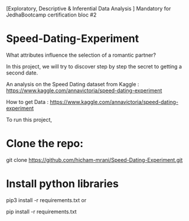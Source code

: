 [Exploratory, Descriptive & Inferential Data Analysis ] Mandatory for JedhaBootcamp certification bloc #2 




# Speed-Dating-Experiment
What attributes influence the selection of a romantic partner?

In this project, we will try to discover step by step the secret to getting a second date.

An analysis on the Speed Dating dataset from Kaggle : https://www.kaggle.com/annavictoria/speed-dating-experiment

How to get Data : https://www.kaggle.com/annavictoria/speed-dating-experiment


To run this project,

# Clone the repo:

git clone https://github.com/hicham-mrani/Speed-Dating-Experiment.git

# Install python libraries

pip3 install -r requirements.txt
or

pip install -r requirements.txt
